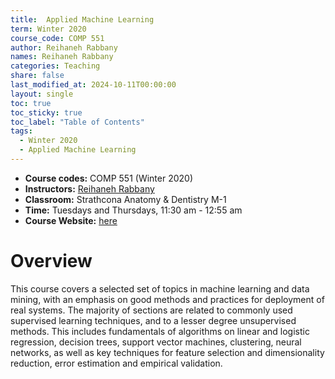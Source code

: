 ```yaml
---
title:  Applied Machine Learning
term: Winter 2020
course_code: COMP 551
author: Reihaneh Rabbany
names: Reihaneh Rabbany
categories: Teaching
share: false
last_modified_at: 2024-10-11T00:00:00
layout: single
toc: true
toc_sticky: true
toc_label: "Table of Contents"
tags:
  - Winter 2020
  - Applied Machine Learning
---
```


* **Course codes:** COMP 551 (Winter 2020)
* **Instructors:** [Reihaneh Rabbany](http://www.reirab.com/)
* **Classroom:** Strathcona Anatomy & Dentistry M-1
* **Time:** Tuesdays and Thursdays, 11:30 am - 12:55 am
* **Course Website:** [here](http://www.reirab.com/Teaching/AML20/index.html)

# Overview

This course covers a selected set of topics in machine learning and data mining, with an emphasis on good methods and practices for deployment of real systems. The majority of sections are related to commonly used supervised learning techniques, and to a lesser degree unsupervised methods. This includes fundamentals of algorithms on linear and logistic regression, decision trees, support vector machines, clustering, neural networks, as well as key techniques for feature selection and dimensionality reduction, error estimation and empirical validation.

